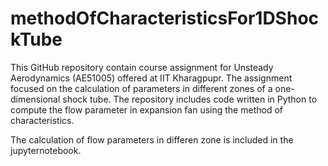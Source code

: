 # methodOfCharacteristicsFor1DShockTube
This GitHub repository contain course assignment for Unsteady Aerodynamics (AE51005) offered at IIT Kharagpupr. The assignment focused on the calculation of parameters in different zones of a one-dimensional shock tube. The repository includes code written in Python to compute the flow parameter in expansion fan using the method of characteristics.

The calculation of flow parameters in differen zone is included in the jupyternotebook.
